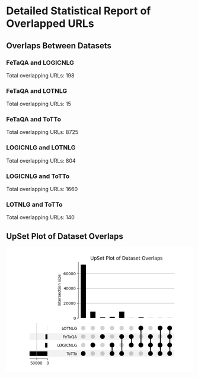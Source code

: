 # Detailed Statistical Report of Overlapped URLs

## Overlaps Between Datasets

### FeTaQA and LOGICNLG
Total overlapping URLs: 198

### FeTaQA and LOTNLG
Total overlapping URLs: 15

### FeTaQA and ToTTo
Total overlapping URLs: 8725

### LOGICNLG and LOTNLG
Total overlapping URLs: 804

### LOGICNLG and ToTTo
Total overlapping URLs: 1660

### LOTNLG and ToTTo
Total overlapping URLs: 140

## UpSet Plot of Dataset Overlaps
![UpSet Plot of Dataset Overlaps](upset_plot.png)
